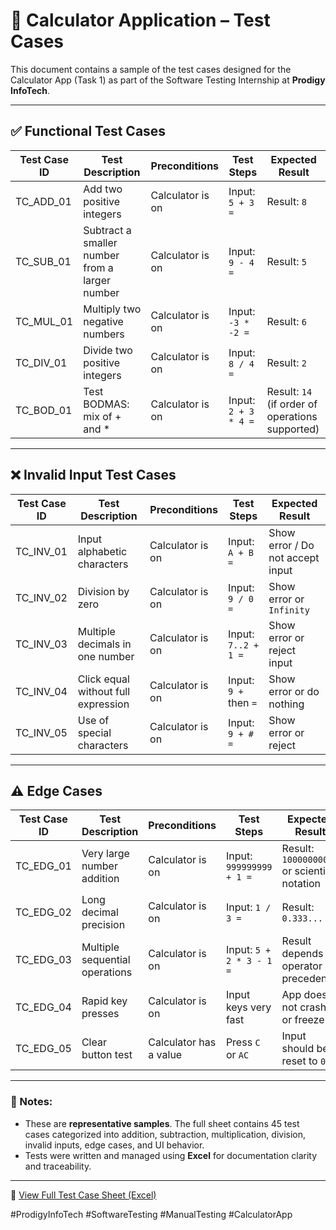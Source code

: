 # 🧪 Calculator Application – Test Cases

This document contains a sample of the test cases designed for the Calculator App (Task 1) as part of the Software Testing Internship at **Prodigy InfoTech**.

---

## ✅ Functional Test Cases

| Test Case ID | Test Description | Preconditions | Test Steps | Expected Result |
|--------------|------------------|---------------|------------|-----------------|
| TC_ADD_01 | Add two positive integers | Calculator is on | Input: `5 + 3 =` | Result: `8` |
| TC_SUB_01 | Subtract a smaller number from a larger number | Calculator is on | Input: `9 - 4 =` | Result: `5` |
| TC_MUL_01 | Multiply two negative numbers | Calculator is on | Input: `-3 * -2 =` | Result: `6` |
| TC_DIV_01 | Divide two positive integers | Calculator is on | Input: `8 / 4 =` | Result: `2` |
| TC_BOD_01 | Test BODMAS: mix of + and * | Calculator is on | Input: `2 + 3 * 4 =` | Result: `14` (if order of operations supported) |

---

## ❌ Invalid Input Test Cases

| Test Case ID | Test Description | Preconditions | Test Steps | Expected Result |
|--------------|------------------|---------------|------------|-----------------|
| TC_INV_01 | Input alphabetic characters | Calculator is on | Input: `A + B =` | Show error / Do not accept input |
| TC_INV_02 | Division by zero | Calculator is on | Input: `9 / 0 =` | Show error or `Infinity` |
| TC_INV_03 | Multiple decimals in one number | Calculator is on | Input: `7..2 + 1 =` | Show error or reject input |
| TC_INV_04 | Click equal without full expression | Calculator is on | Input: `9 +` then `=` | Show error or do nothing |
| TC_INV_05 | Use of special characters | Calculator is on | Input: `9 + # =` | Show error or reject |

---

## ⚠️ Edge Cases

| Test Case ID | Test Description | Preconditions | Test Steps | Expected Result |
|--------------|------------------|---------------|------------|-----------------|
| TC_EDG_01 | Very large number addition | Calculator is on | Input: `999999999 + 1 =` | Result: `1000000000` or scientific notation |
| TC_EDG_02 | Long decimal precision | Calculator is on | Input: `1 / 3 =` | Result: `0.333...` |
| TC_EDG_03 | Multiple sequential operations | Calculator is on | Input: `5 + 2 * 3 - 1 =` | Result depends on operator precedence |
| TC_EDG_04 | Rapid key presses | Calculator is on | Input keys very fast | App does not crash or freeze |
| TC_EDG_05 | Clear button test | Calculator has a value | Press `C` or `AC` | Input should be reset to `0` |

---

### 📝 Notes:
- These are **representative samples**. The full sheet contains 45 test cases categorized into addition, subtraction, multiplication, division, invalid inputs, edge cases, and UI behavior.
- Tests were written and managed using **Excel** for documentation clarity and traceability.

---

🔗 [View Full Test Case Sheet (Excel)](link-to-your-excel-file-on-github)

#ProdigyInfoTech #SoftwareTesting #ManualTesting #CalculatorApp
